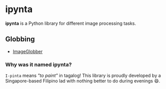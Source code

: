 # ipynta

**ipynta** is a Python library for different image processing tasks.

## Globbing

- [ImageGlobber](https://github.com/allanchua101/ipynta/blob/main/docs/globbing/001_ImageGlobber.md)

### Why was it named ipynta?

`I-pinta` means _"to paint"_ in tagalog! This library is proudly developed by a Singapore-based Filipino lad with nothing better to do during evenings :smile:.
